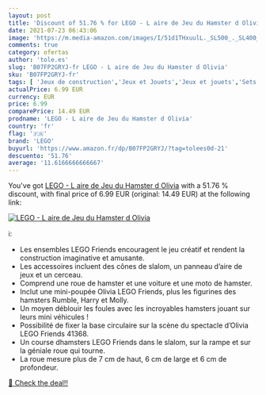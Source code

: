 ```yaml
---
layout: post
title: 'Discount of 51.76 % for LEGO - L aire de Jeu du Hamster d Olivia'
date: 2021-07-23 06:43:06
image: 'https://m.media-amazon.com/images/I/51d1THxuulL._SL500_._SL400_.jpg'
comments: true
category: ofertas
author: 'tole.es'
slug: 'B07FP2GRYJ-fr LEGO - L aire de Jeu du Hamster d Olivia'
sku: 'B07FP2GRYJ-fr'
tags: [ 'Jeux de construction','Jeux et Jouets','Jeux et jouets','Sets de jeux de construction','lego', ]
actualPrice: 6.99 EUR
currency: EUR
price: 6.99
comparePrice: 14.49 EUR
prodname: 'LEGO - L aire de Jeu du Hamster d Olivia'
country: 'fr'
flag: '🇫🇷'
brand: 'LEGO'
buyurl: 'https://www.amazon.fr/dp/B07FP2GRYJ/?tag=tolees0d-21'
descuento: '51.76'
average: '11.6166666666667'
---
```


You've got [LEGO - L aire de Jeu du Hamster d Olivia](https://www.amazon.fr/dp/B07FP2GRYJ/?tag=tolees0d-21) with a  51.76 % discount, with final price of 6.99 EUR (original: 14.49 EUR) at the following link:

[![LEGO - L aire de Jeu du Hamster d Olivia](https://m.media-amazon.com/images/I/51d1THxuulL._SL500_._SL400_.jpg)](https://www.amazon.fr/dp/B07FP2GRYJ/?tag=tolees0d-21)

ℹ️:

- Les ensembles LEGO Friends encouragent le jeu créatif et rendent la construction imaginative et amusante.
- Les accessoires incluent des cônes de slalom, un panneau d’aire de jeux et un cerceau.
- Comprend une roue de hamster et une voiture et une moto de hamster.
- Inclut une mini-poupée Olivia LEGO Friends, plus les figurines des hamsters Rumble, Harry et Molly.
- Un moyen déblouir les foules avec les incroyables hamsters jouant sur leurs mini véhicules !
- Possibilité de fixer la base circulaire sur la scène du spectacle d’Olivia LEGO Friends 41368.
- Un course dhamsters LEGO Friends dans le slalom, sur la rampe et sur la géniale roue qui tourne.
- La roue mesure plus de 7 cm de haut, 6 cm de large et 6 cm de profondeur.

[🛒 Check the deal!!](https://www.amazon.fr/dp/B07FP2GRYJ/?tag=tolees0d-21)
